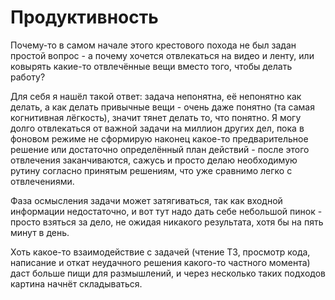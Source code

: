 # Продуктивность
Почему-то в самом начале этого крестового похода не был задан простой вопрос - а почему хочется отвлекаться на видео и ленту, или ковырять какие-то отвлечённые вещи вместо того, чтобы делать работу?

Для себя я нашёл такой ответ: задача непонятна, её непонятно как делать, а как делать привычные вещи - очень даже понятно (та самая когнитивная лёгкость), значит тянет делать то, что понятно. Я могу долго отвлекаться от важной задачи на миллион других дел, пока в фоновом режиме не сформирую наконец какое-то предварительное решение или достаточно определённый план действий - после этого отвлечения заканчиваются, сажусь и просто делаю необходимую рутину согласно принятым решениям, что уже сравнимо легко с отвлечениями.

Фаза осмысления задачи может затягиваться, так как входной информации недостаточно, и вот тут надо дать себе небольшой пинок - просто взяться за дело, не ожидая никакого результата, хотя бы на пять минут в день.

Хоть какое-то взаимодействие с задачей (чтение ТЗ, просмотр кода, написание и откат неудачного решения какого-то частного момента) даст больше пищи для размышлений, и через несколько таких подходов картина начнёт складываться.
